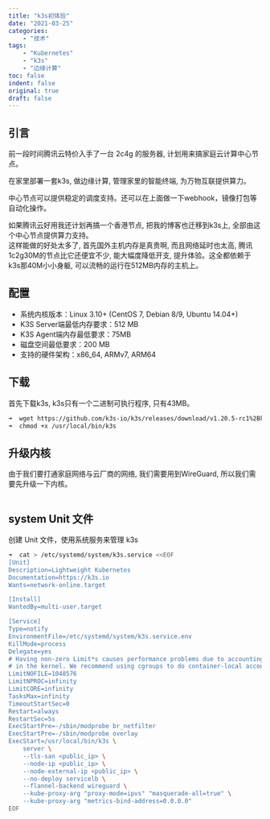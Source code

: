 ```yaml
---
title: "k3s初体验"
date: "2021-03-25"
categories:
    - "技术"
tags:
    - "Kubernetes"
    - "k3s"
    - "边缘计算"
toc: false
indent: false
original: true
draft: false
---
```


## 引言

前一段时间腾讯云特价入手了一台 2c4g 的服务器, 计划用来搞家庭云计算中心节点。  

在家里部署一套k3s, 做边缘计算, 管理家里的智能终端, 为万物互联提供算力。  

中心节点可以提供稳定的调度支持。还可以在上面做一下webhook，镜像打包等自动化操作。 

如果腾讯云好用我还计划再搞一个香港节点, 把我的博客也迁移到k3s上, 全部由这个中心节点提供算力支持。  
这样能做的好处太多了, 首先国外主机内存是真贵啊, 而且网络延时也太高, 腾讯1c2g30M的节点比它还便宜不少, 
能大幅度降低开支, 提升体验。这全都依赖于k3s那40M小小身躯, 可以流畅的运行在512MB内存的主机上。

## 配置

- 系统内核版本：Linux 3.10+ (CentOS 7, Debian 8/9, Ubuntu 14.04+)
- K3S Server端最低内存要求：512 MB
- K3S Agent端内存最低要求：75MB
- 磁盘空间最低要求：200 MB
- 支持的硬件架构：x86_64, ARMv7, ARM64

## 下载

首先下载k3s, k3s只有一个二进制可执行程序, 只有43MB。

``` zsh
➜  wget https://github.com/k3s-io/k3s/releases/download/v1.20.5-rc1%2Bk3s1/k3s -O /usr/local/bin/k3s
➜  chmod +x /usr/local/bin/k3s
```

## 升级内核

由于我们要打通家庭网络与云厂商的网络, 我们需要用到WireGuard, 所以我们需要先升级一下内核。

``` zsh

```

## system Unit 文件

创建 Unit 文件，使用系统服务来管理 k3s

``` zsh
➜  cat > /etc/systemd/system/k3s.service <<EOF
[Unit]
Description=Lightweight Kubernetes
Documentation=https://k3s.io
Wants=network-online.target

[Install]
WantedBy=multi-user.target

[Service]
Type=notify
EnvironmentFile=/etc/systemd/system/k3s.service.env
KillMode=process
Delegate=yes
# Having non-zero Limit*s causes performance problems due to accounting overhead
# in the kernel. We recommend using cgroups to do container-local accounting.
LimitNOFILE=1048576
LimitNPROC=infinity
LimitCORE=infinity
TasksMax=infinity
TimeoutStartSec=0
Restart=always
RestartSec=5s
ExecStartPre=-/sbin/modprobe br_netfilter
ExecStartPre=-/sbin/modprobe overlay
ExecStart=/usr/local/bin/k3s \
    server \
    --tls-san <public_ip> \
    --node-ip <public_ip> \
    --node-external-ip <public_ip> \
    --no-deploy servicelb \
    --flannel-backend wireguard \
    --kube-proxy-arg "proxy-mode=ipvs" "masquerade-all=true" \
    --kube-proxy-arg "metrics-bind-address=0.0.0.0"
EOF
```